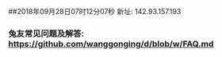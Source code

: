 ##2018年09月28日07时12分07秒 新址: 142.93.157.193
### 兔友常见问题及解答: https://github.com/wanggonging/d/blob/w/FAQ.md
